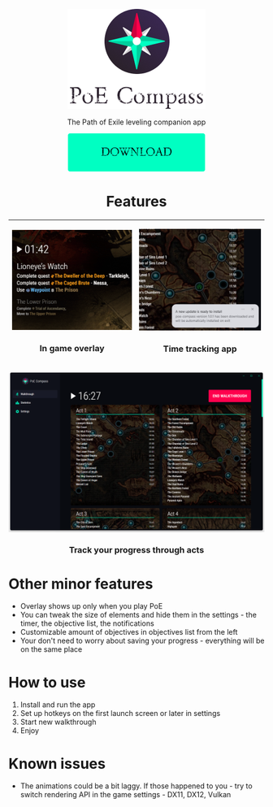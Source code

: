 
<p align="center">  
  <img alt="PoE Compass App" src="https://raw.githubusercontent.com/eunikitin/PoE-Compass/master/assets/logo.png">  
</p>  
<p align="center">The Path of Exile leveling companion app</p>  

<p align="center">  
  <a href=""><img alt="PoE Compass App" src="https://raw.githubusercontent.com/eunikitin/PoE-Compass/master/assets/download_button.png"></a>  
</p>  

<h1 align="center">Features</h1>

| <p align="center"><img alt="PoE Compass App" src="https://raw.githubusercontent.com/eunikitin/PoE-Compass/master/assets/overlay_feature.gif"></p><h3 align="center">In game overlay</h3> | <p align="center"><img alt="PoE Compass App" src="https://raw.githubusercontent.com/eunikitin/PoE-Compass/master/assets/autoupdates_feature.png"></p><h3 align="center">Time tracking app</h3> |
|--|--|

![enter image description here](https://github.com/eunikitin/PoE-Compass/blob/master/assets/app_screen.png?raw=true)
<h3 align="center">Track your progress through acts</h3>

<h1>Other minor features</h1>

- Overlay shows up only when you play PoE
- You can tweak the size of elements and hide them in the settings - the timer, the objective list, the notifications
- Customizable amount of objectives in objectives list from the left
- Your don't need to worry about saving your progress - everything will be on the same place

<h1>How to use</h1>

1. Install and run the app
2. Set up hotkeys on the first launch screen or later in settings
3. Start new walkthrough
4. Enjoy

<h1>Known issues</h1>

* The animations could be a bit laggy. If those happened to you - try to switch rendering API in the game settings - DX11, DX12, Vulkan
  
 
